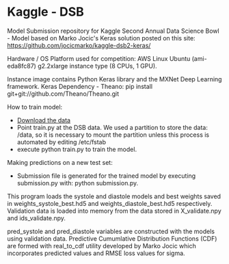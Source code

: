 # Kaggle - DSB

Model Submission repository for Kaggle Second Annual Data Science Bowl - Model based on Marko Jocic's Keras solution posted on this site: 
https://github.com/jocicmarko/kaggle-dsb2-keras/



Hardware / OS Platform used for competition: AWS Linux Ubuntu (ami-eda8fc87) g2.2xlarge instance type (8 CPUs, 1 GPU).

Instance image contains Python Keras library and the MXNet Deep Learning framework.
  Keras Dependency - Theano: pip install git+git://github.com/Theano/Theano.git

How to train model:
<ul>
<li><a href="https://www.kaggle.com/c/second-annual-data-science-bowl/data">Download the data</a></li>
<li>Point train.py at the DSB data.  
We used a partition to store the data: /data, so it is necessary to mount the partition unless this process is automated by editing /etc/fstab
<li>execute python train.py to train the model.</li>
</ul>

Making predictions on a new test set:
<ul>
<li>Submission file is generated for the trained model by executing submission.py with: python submission.py.</li>
</ul>

This program loads the systole and diastole models and best weights saved in weights_systole_best.hd5 and weights_diastole_best.hd5 respectively.  Validation data is loaded into memory from the data stored in X_validate.npy and ids_validate.npy.
   
pred_systole and pred_diastole variables are constructed with the models using validation data.  Predictive Cumumlative Distribution Functions (CDF) are formed with real_to_cdf utility developed by Marko Jocic which incorporates predicted values and RMSE loss values for sigma. 
